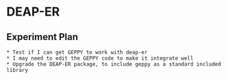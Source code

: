 # DEAP-ER

## Experiment Plan

    * Test if I can get GEPPY to work with deap-er 
    * I may need to edit the GEPPY code to make it integrate well
    * Upgrade the DEAP-ER package, to include geppy as a standard included library 
